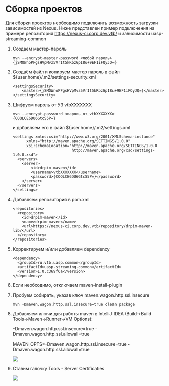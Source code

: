 # Сборка проектов



Для сборки проектов необходимо подключить возможность загрузки зависимостей из Nexus. Ниже представлен пример подключения на примере репозитория https://nexus-ci.corp.dev.vtb/ и зависимости uasp-streaming-common

1. Создаем мастер-пароль

   ```
   mvn --encrypt-master-password <любой пароль>
   {jSMOWnoPFgsHVpMvz5VrIt5kRbzGpI8u+9EF1iFQyJQ=}
   ```

   

2. Создаём файл и копируем мастер пароль в файл ${user.home}/.m2/settings-security.xml

   ```
   <settingsSecurity>
       <master>{jSMOWnoPFgsHVpMvz5VrIt5kRbzGpI8u+9EF1iFQyJQ=}</master>
   </settingsSecurity> 
   ```

3. Шифруем пароль от УЗ vtbXXXXXXX 

   ```
   mvn --encrypt-password <пароль_от_vtbXXXXXXX>
   {COQLCE6DU6GtcS5P=}
   ```

   и добавляем его в файл ${user.home}/.m2/settings.xml

   ```
   <settings xmlns:xsi="http://www.w3.org/2001/XMLSchema-instance"
         xmlns="http://maven.apache.org/SETTINGS/1.0.0"
         xsi:schemaLocation="http://maven.apache.org/SETTINGS/1.0.0
                             http://maven.apache.org/xsd/settings-1.0.0.xsd">
     <servers>
       <server>
           <id>drpim-maven</id>
           <username>vtbXXXXXXX</username>
           <password>{COQLCE6DU6GtcS5P=}</password>
       </server>
     </servers>
   </settings>
   ```

   

4. Добавляем репозиторий в pom.xml

   ```
   <repositories>
     <repository>
       <id>drpim-maven</id>
       <name>drpim-maven</name>
       <url>https://nexus-ci.corp.dev.vtb/repository/drpim-maven-lib/</url>
     </repository>
   </repositories>
   ```

   

5. Корректируем и/или добавляем dependency

   ```
   <dependency>
     <groupId>ru.vtb.uasp.common</groupId>
     <artifactId>uasp-streaming-common</artifactId>
     <version>1.0.c369f6a</version>
   </dependency>
   ```

   

6. Если необходимо, отключаем maven-install-plugin

7. Пробуем собирать, указав ключ maven.wagon.http.ssl.insecure

   ```
   mvn -Dmaven.wagon.http.ssl.insecure=true clean package
   ```

   

8. Добавляем ключи для работы maven в IntelliJ IDEA (Build->Build Tools->Maven->Runner→VM Options): 

   -Dmaven.wagon.http.ssl.insecure=true -Dmaven.wagon.http.ssl.allowall=true

   MAVEN_OPTS=-Dmaven.wagon.http.ssl.insecure=true -Dmaven.wagon.http.ssl.allowall=true

   ![](D:\projects\innotech\uasp\streaming-mvp\uasp-streaming-common\docs\images\build\idea-build-maven-runner.png)

   

9. Ставим галочку Tools - Server Certificaties

   ![](D:\projects\innotech\uasp\streaming-mvp\uasp-streaming-common\docs\images\build\idea-tools-server-cerificates.png)

   





